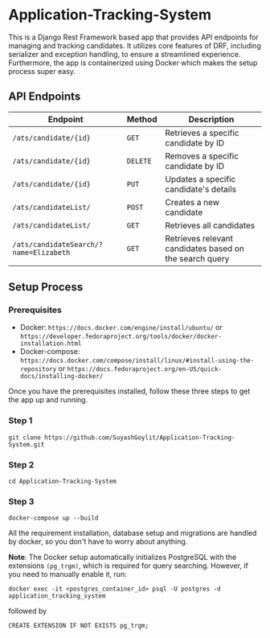 
# Application-Tracking-System

This is a Django Rest Framework based app that provides API endpoints for managing and tracking candidates. It utilizes core features of DRF, including serializer and exception handling, to ensure a streamlined experience. Furthermore, the app is containerized using Docker which makes the setup process super easy.

## API Endpoints

| Endpoint                                      | Method  | Description                                       |
|-----------------------------------------------|---------|---------------------------------------------------|
| `/ats/candidate/{id}`                        | `GET`   | Retrieves a specific candidate by ID             |
| `/ats/candidate/{id}`                        | `DELETE`| Removes a specific candidate by ID               |
| `/ats/candidate/{id}`                        | `PUT`   | Updates a specific candidate's details           |
| `/ats/candidateList/`                         | `POST`  | Creates a new candidate                          |
| `/ats/candidateList/`                         | `GET`   | Retrieves all candidates                         |
| `/ats/candidateSearch/?name=Elizabeth`        | `GET`   | Retrieves relevant candidates based on the search query |

## Setup Process

### Prerequisites
- Docker: `https://docs.docker.com/engine/install/ubuntu/`  or  `https://developer.fedoraproject.org/tools/docker/docker-installation.html`
- Docker-compose: `https://docs.docker.com/compose/install/linux/#install-using-the-repository`  or  `https://docs.fedoraproject.org/en-US/quick-docs/installing-docker/`

Once you have the prerequisites installed, follow these three steps to get the app up and running.

### Step 1
```
git clone https://github.com/SuyashGoylit/Application-Tracking-System.git
```

### Step 2
```
cd Application-Tracking-System
```

### Step 3
```
docker-compose up --build
```

All the requirement installation, database setup and migrations are handled by docker, so you don't have to worry about anything. 

**Note**: The Docker setup automatically initializes PostgreSQL with the extensions `(pg_trgm)`, which is required for query searching. However, if you need to manually enable it, run:

```
docker exec -it <postgres_container_id> psql -U postgres -d application_tracking_system
```
followed by
```
CREATE EXTENSION IF NOT EXISTS pg_trgm;
```
